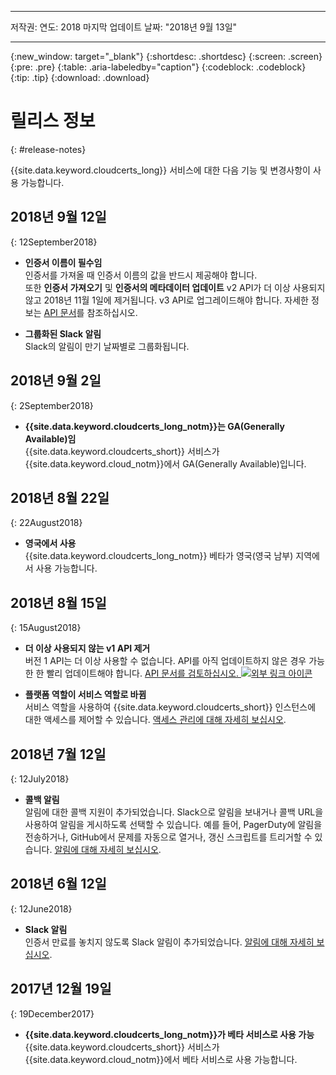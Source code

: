 
---
저작권:
연도: 2018
마지막 업데이트 날짜: "2018년 9월 13일"

---

{:new_window: target="_blank"}
{:shortdesc: .shortdesc}
{:screen: .screen}
{:pre: .pre}
{:table: .aria-labeledby="caption"}
{:codeblock: .codeblock}
{:tip: .tip}
{:download: .download}

# 릴리스 정보
{: #release-notes}

{{site.data.keyword.cloudcerts_long}} 서비스에 대한 다음 기능 및 변경사항이 사용 가능합니다.

## 2018년 9월 12일
{: 12September2018}

- **인증서 이름이 필수임**  
  인증서를 가져올 때 인증서 이름의 값을 반드시 제공해야 합니다.  
  또한 **인증서 가져오기** 및 **인증서의 메타데이터 업데이트** v2 API가 더 이상 사용되지 않고 2018년 11월 1일에 제거됩니다. v3 API로 업그레이드해야 합니다. 자세한 정보는 [API 문서](https://console.bluemix.net/apidocs/certificate-manager)를 참조하십시오.

- **그룹화된 Slack 알림**  
  Slack의 알림이 만기 날짜별로 그룹화됩니다.

## 2018년 9월 2일
{: 2September2018}

- **{{site.data.keyword.cloudcerts_long_notm}}는 GA(Generally Available)임**  
  {{site.data.keyword.cloudcerts_short}} 서비스가 {{site.data.keyword.cloud_notm}}에서 GA(Generally Available)입니다.

## 2018년 8월 22일
{: 22August2018}

- **영국에서 사용**  
  {{site.data.keyword.cloudcerts_long_notm}} 베타가 영국(영국 남부) 지역에서 사용 가능합니다.

## 2018년 8월 15일
{: 15August2018}

- **더 이상 사용되지 않는 v1 API 제거**  
  버전 1 API는 더 이상 사용할 수 없습니다. API를 아직 업데이트하지 않은 경우 가능한 한 빨리 업데이트해야 합니다. [API 문서를 검토하십시오. ![외부 링크 아이콘](../../icons/launch-glyph.svg "외부 링크 아이콘")](https://console.bluemix.net/apidocs/)

- **플랫폼 역할이 서비스 역할로 바뀜**  
  서비스 역할을 사용하여 {{site.data.keyword.cloudcerts_short}} 인스턴스에 대한 액세스를 제어할 수 있습니다. [액세스 관리에 대해 자세히 보십시오](access-management.html).

## 2018년 7월 12일
{: 12July2018}

- **콜백 알림**  
  알림에 대한 콜백 지원이 추가되었습니다. Slack으로 알림을 보내거나 콜백 URL을 사용하여 알림을 게시하도록 선택할 수 있습니다. 예를 들어, PagerDuty에 알림을 전송하거나, GitHub에서 문제를 자동으로 열거나, 갱신 스크립트를 트리거할 수 있습니다. [알림에 대해 자세히 보십시오](notifications-dashboard.html).

## 2018년 6월 12일
{: 12June2018}

- **Slack 알림**  
  인증서 만료를 놓치지 않도록 Slack 알림이 추가되었습니다. [알림에 대해 자세히 보십시오](notifications-dashboard.html).

## 2017년 12월 19일
{: 19December2017}

- **{{site.data.keyword.cloudcerts_long_notm}}가 베타 서비스로 사용 가능**  
  {{site.data.keyword.cloudcerts_short}} 서비스가 {{site.data.keyword.cloud_notm}}에서 베타 서비스로 사용 가능합니다.
